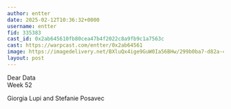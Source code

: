 ```yaml
---
author: entter
date: 2025-02-12T10:36:32+0000
username: entter
fid: 335383
cast_id: 0x2ab645610fb80cea47b4f2022c8a9fb9c1a7563c
cast: https://warpcast.com/entter/0x2ab64561
image: https://imagedelivery.net/BXluQx4ige9GuW0Ia56BHw/299b0ba7-d82a-48c2-944a-d529225e6400/original
layout: post
---
```

Dear Data   
Week 52   
  
Giorgia Lupi and Stefanie Posavec  

<img src='https://imagedelivery.net/BXluQx4ige9GuW0Ia56BHw/299b0ba7-d82a-48c2-944a-d529225e6400/original' alt='' referrerpolicy='no-referrer'/>
